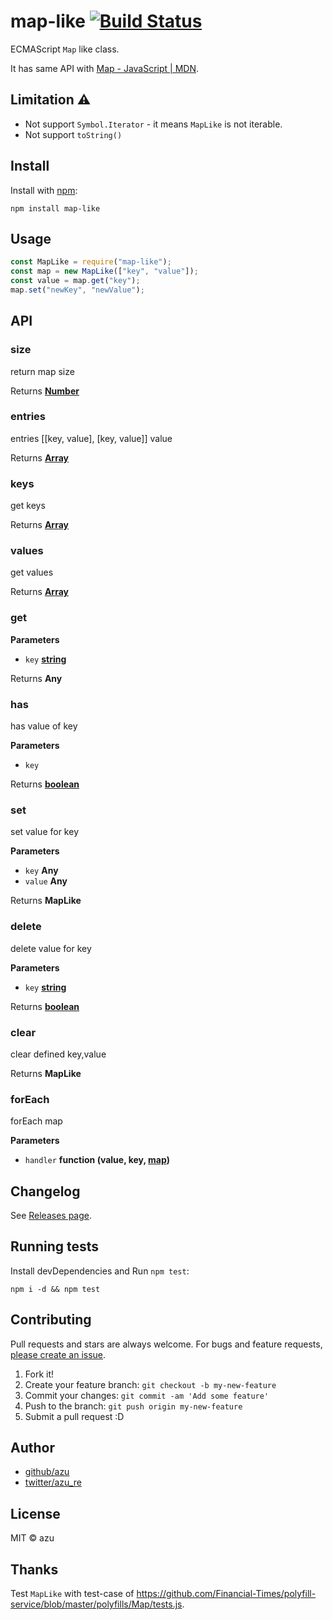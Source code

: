 # map-like [![Build Status](https://travis-ci.org/azu/map-like.svg?branch=master)](https://travis-ci.org/azu/map-like)

ECMAScript `Map` like class.

It has same API with [Map - JavaScript | MDN](https://developer.mozilla.org/en-US/docs/Web/JavaScript/Reference/Global_Objects/Map "Map - JavaScript | MDN").

## Limitation :warning:

-   Not support `Symbol.Iterator` - it means `MapLike` is not iterable. 
-   Not support `toString()`

## Install

Install with [npm](https://www.npmjs.com/):

    npm install map-like

## Usage

```js
const MapLike = require("map-like");
const map = new MapLike(["key", "value"]);
const value = map.get("key");
map.set("newKey", "newValue");
```

## API

### size

return map size

Returns **[Number](https://developer.mozilla.org/en-US/docs/Web/JavaScript/Reference/Global_Objects/Number)** 

### entries

entries \[[key, value], [key, value]] value

Returns **[Array](https://developer.mozilla.org/en-US/docs/Web/JavaScript/Reference/Global_Objects/Array)** 

### keys

get keys

Returns **[Array](https://developer.mozilla.org/en-US/docs/Web/JavaScript/Reference/Global_Objects/Array)** 

### values

get values

Returns **[Array](https://developer.mozilla.org/en-US/docs/Web/JavaScript/Reference/Global_Objects/Array)** 

### get

**Parameters**

-   `key` **[string](https://developer.mozilla.org/en-US/docs/Web/JavaScript/Reference/Global_Objects/String)** 

Returns **Any** 

### has

has value of key

**Parameters**

-   `key`  

Returns **[boolean](https://developer.mozilla.org/en-US/docs/Web/JavaScript/Reference/Global_Objects/Boolean)** 

### set

set value for key

**Parameters**

-   `key` **Any** 
-   `value` **Any** 

Returns **MapLike** 

### delete

delete value for key

**Parameters**

-   `key` **[string](https://developer.mozilla.org/en-US/docs/Web/JavaScript/Reference/Global_Objects/String)** 

Returns **[boolean](https://developer.mozilla.org/en-US/docs/Web/JavaScript/Reference/Global_Objects/Boolean)** 

### clear

clear defined key,value

Returns **MapLike** 

### forEach

forEach map

**Parameters**

-   `handler` **function (value, key, [map](https://developer.mozilla.org/en-US/docs/Web/JavaScript/Reference/Global_Objects/Map))** 

## Changelog

See [Releases page](https://github.com/azu/map-like/releases).

## Running tests

Install devDependencies and Run `npm test`:

    npm i -d && npm test

## Contributing

Pull requests and stars are always welcome.
For bugs and feature requests, [please create an issue](https://github.com/azu/map-like/issues).

1.  Fork it!
2.  Create your feature branch: `git checkout -b my-new-feature`
3.  Commit your changes: `git commit -am 'Add some feature'`
4.  Push to the branch: `git push origin my-new-feature`
5.  Submit a pull request :D

## Author

-   [github/azu](https://github.com/azu)
-   [twitter/azu_re](http://twitter.com/azu_re)

## License

MIT © azu

## Thanks

Test `MapLike` with test-case of https://github.com/Financial-Times/polyfill-service/blob/master/polyfills/Map/tests.js.